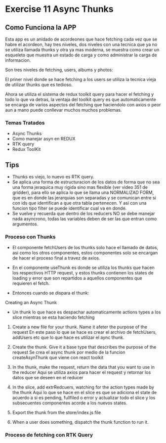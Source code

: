 # Exercise 11 Async Thunks

## Como Funciona la APP

Esta app es un anidado de acordeones que hace fetching cada vez que se habre el acordeon, hay tres niveles, dos niveles con una tecnica que ya no se utiliza llamada thunks y otra ya mas moderna, se muestra como crear un esqueleto que muestra un estado de carga y como administrar la carga de informacion.

Son tres niveles de fetching, users, albums y photos:

El priner nivel donde se hace fetching a los users se utiliza la tecnica vieja de utilizar thunks que es tedioso.

Ahora se utiliza el sistema de redux toolkit query para hacer el fetching y todo lo que va detras, la ventaja del toolkit query es que automaticamente se encarga de varios aspectos del fetching que haciendolo con axios o peor aun a mano puede conllevar muchos muchos problemas.

### Temas Tratados

- Async Thunks
- Como manejar asyn en REDUX
- RTK query
- Redux ToolKit

## Tips

- Thunks es viejo, lo nuevo es RTK query.
- Se aplica una forma de estructuracion de los datos de forma que no sea una forma jeraquica muy rigida sino mas flexible (ver video 351 de gridder), para ello se aplica lo que se llama una NORMALIZAD FORM, que es en donde las jerarquias son separadas y se comunican entre si con ids que identifican a que otra tabla pertenecen. Y asi con una funcion tipo filter se puede identificar cual va en donde.
- Se vuelve y recuerda que dentro de los reducers NO se debe manejar nada asyncrono, todas las variables deben de ser las que entran como argumentos.

### Proceso con Thunks

- El componente fetchUsers de los thunks solo hace el llamado de datos, asi como los otros componentes, estos componentes solo se encargan de hacer el proceso final a travez de axios.
- En el componente useThunk es donde se utiliza los thunks que hacen los respectivos HTTP request, y estos thunks contienen los states de loading y error que son repartidos a aquellos componentes que requieren el fetch.

- Entonces cuando se dispara el thunk:

Creating an Async Thunk

- Un thunk lo que hace es despachar automaticamente actions types a los slice mientras se esta haciendo fetching

1. Create a new file for your thunk. Name it afeter the purpose of the request
En este paso lo que se hace es crear el archivo de fetchUsers, addUsers etc que lo que hace es utilizar el aync thunk.

2. Create the thunk. Give it a base type that describes the purpose of the request
Se crea el async thunk por medio de la funcion createAsynThunk que viene con react toolkit

3. In the thunk, make the request, return the data that you want to use in the reducer
Aqui se utiliza axios para hacer el request y retornar los datos que se deseen en el reducer

4. In the slice, add extrRedcuers, watching for the action types made by the thunk
Aqui lo que se hace en el slice es que se adiciona el state de acuerdo a si es pending, fullfiled o error y actualizar todo el slice y los subsecuentes componentes acorde a los nuevos states.

5. Export the thunk from the store/index.js file

6. When a user does something, dispatch the thunk function to run it.

### Proceso de fetching con RTK Query
